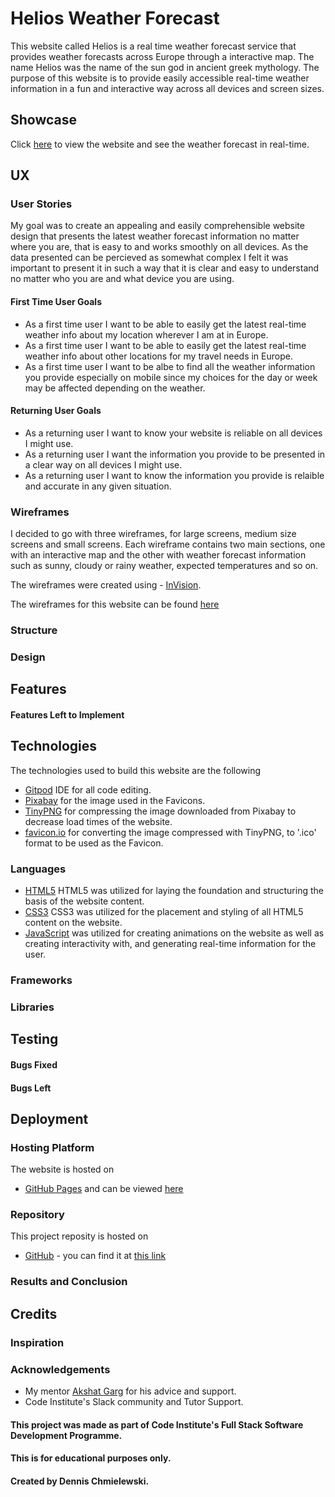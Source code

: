# Helios Weather Forecast
This website called Helios is a real time weather forecast service that provides weather forecasts across Europe through a interactive map. The name Helios was the name of the sun god in ancient greek mythology.
The purpose of this website is to provide easily accessible real-time weather information in a fun and interactive way across all devices and screen sizes.




## Showcase
Click [here](https://tetrapak-dev.github.io/milestone-project-2/) to view the website and see the weather forecast in real-time.



## UX

### User Stories
My goal was to create an appealing and easily comprehensible website design that presents the latest weather forecast information no matter where you are, that is easy to and works smoothly on all devices. As the data presented can be percieved as somewhat complex I felt it was important to present it in such a way that it is clear and easy to understand no matter who you are and what device you are using.

#### First Time User Goals
- As a first time user I want to be able to easily get the latest real-time weather info about my location wherever I am at in Europe.
- As a first time user I want to be able to easily get the latest real-time weather info about other locations for my travel needs in Europe.
- As a first time user I want to be albe to find all the weather information you provide especially on mobile since my choices for the day or week may be affected depending on the weather.

#### Returning User Goals
- As a returning user I want to know your website is reliable on all devices I might use.
- As a returning user I want the information you provide to be presented in a clear way on all devices I might use.
- As a returning user I want to know the information you provide is relaible and accurate in any given situation.





### Wireframes
I decided to go with three wireframes, for large screens, medium size screens and small screens. Each wireframe contains two main sections, one with an interactive map and the other with weather forecast information such as sunny, cloudy or rainy weather, expected temperatures and so on.

The wireframes were created using - [InVision](https://www.invisionapp.com/). 

The wireframes for this website can be found [here](https://dennischmielewski323696.invisionapp.com/freehand/Helios-Weather-Forecast-bgy1wmerW)



### Structure


### Design


## Features




#### Features Left to Implement






## Technologies
The technologies used to build this website are the following

- [Gitpod](https://www.gitpod.io/) IDE for all code editing.
- [Pixabay](https://pixabay.com/) for the image used in the Favicons. 
- [TinyPNG](https://tinypng.com/) for compressing the image downloaded from Pixabay to decrease load times of the website.
- [favicon.io](https://favicon.io/) for converting the image compressed with TinyPNG, to '.ico' format to be used as the Favicon. 

### Languages 
- [HTML5](https://en.wikipedia.org/wiki/HTML5) HTML5 was utilized for laying the foundation and structuring the basis of the website content. 
- [CSS3](https://en.wikipedia.org/wiki/CSS#CSS_3) CSS3 was utilized for the placement and styling of all HTML5 content on the website. 
- [JavaScript](https://en.wikipedia.org/wiki/JavaScript) was utilized for creating animations on the website as well as creating interactivity with, and generating real-time information for the user.



### Frameworks


### Libraries 


## Testing































#### Bugs Fixed





#### Bugs Left






## Deployment

### Hosting Platform
The website is hosted on 
- [GitHub Pages](https://pages.github.com/) and can be viewed [here](https://tetrapak-dev.github.io/milestone-project-2/)


### Repository
This project reposity is hosted on  
- [GitHub](https://github.com/) - you can find it at [this link](https://tetrapak-dev.github.io/milestone-project-2/)

### Results and Conclusion


## Credits




### Inspiration


### Acknowledgements
- My mentor [Akshat Garg](https://github.com/akshatnitd) for his advice and support.
- Code Institute's Slack community and Tutor Support.



#### This project was made as part of Code Institute's Full Stack Software Development Programme. 
#### This is for educational purposes only.
#### Created by Dennis Chmielewski.

